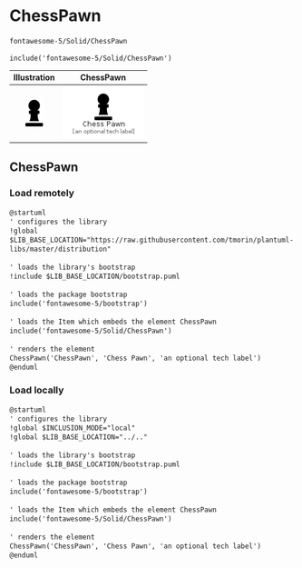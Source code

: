 # ChessPawn


```text
fontawesome-5/Solid/ChessPawn
```

```text
include('fontawesome-5/Solid/ChessPawn')
```



| Illustration | ChessPawn |
| :---: | :---: |
| ![illustration for Illustration](../../fontawesome-5/Solid/ChessPawn.png) | ![illustration for ChessPawn](../../fontawesome-5/Solid/ChessPawn.Local.png) |




## ChessPawn

### Load remotely
```plantuml
@startuml
' configures the library
!global $LIB_BASE_LOCATION="https://raw.githubusercontent.com/tmorin/plantuml-libs/master/distribution"

' loads the library's bootstrap
!include $LIB_BASE_LOCATION/bootstrap.puml

' loads the package bootstrap
include('fontawesome-5/bootstrap')

' loads the Item which embeds the element ChessPawn
include('fontawesome-5/Solid/ChessPawn')

' renders the element
ChessPawn('ChessPawn', 'Chess Pawn', 'an optional tech label')
@enduml
```

### Load locally
```plantuml
@startuml
' configures the library
!global $INCLUSION_MODE="local"
!global $LIB_BASE_LOCATION="../.."

' loads the library's bootstrap
!include $LIB_BASE_LOCATION/bootstrap.puml

' loads the package bootstrap
include('fontawesome-5/bootstrap')

' loads the Item which embeds the element ChessPawn
include('fontawesome-5/Solid/ChessPawn')

' renders the element
ChessPawn('ChessPawn', 'Chess Pawn', 'an optional tech label')
@enduml
```

